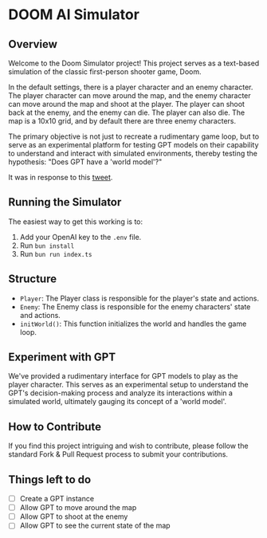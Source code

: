 # DOOM AI Simulator

## Overview

Welcome to the Doom Simulator project! This project serves as a text-based simulation of the classic first-person shooter game, Doom.

In the default settings, there is a player character and an enemy character. The player character can move around the map, and the enemy character can move around the map and shoot at the player. The player can shoot back at the enemy, and the enemy can die. The player can also die. The map is a 10x10 grid, and by default there are three enemy characters.

The primary objective is not just to recreate a rudimentary game loop, but to serve as an experimental platform for testing GPT models on their capability to understand and interact with simulated environments, thereby testing the hypothesis: "Does GPT have a 'world model'?"

It was in response to this [tweet](https://twitter.com/DrJimFan/status/1709947595525951787).

## Running the Simulator

The easiest way to get this working is to:

1. Add your OpenAI key to the `.env` file.
2. Run `bun install`
3. Run `bun run index.ts`

## Structure

- `Player`: The Player class is responsible for the player's state and actions.
- `Enemy`: The Enemy class is responsible for the enemy characters' state and actions.
- `initWorld()`: This function initializes the world and handles the game loop.

## Experiment with GPT

We've provided a rudimentary interface for GPT models to play as the player character. This serves as an experimental setup to understand the GPT's decision-making process and analyze its interactions within a simulated world, ultimately gauging its concept of a 'world model'.

## How to Contribute

If you find this project intriguing and wish to contribute, please follow the standard Fork & Pull Request process to submit your contributions.

## Things left to do

- [ ] Create a GPT instance
- [ ] Allow GPT to move around the map
- [ ] Allow GPT to shoot at the enemy
- [ ] Allow GPT to see the current state of the map
